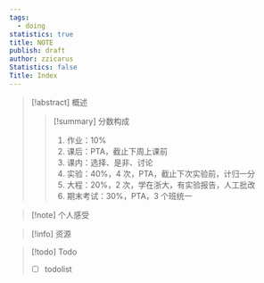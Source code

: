 ```yaml
---
tags:
  - doing
statistics: true
title: NOTE
publish: draft
author: zzicarus
Statistics: false
Title: Index
---
```


>[!abstract] 概述
>
>>[!summary] 分数构成
>>1. 作业：10%
>>	1. 课后：PTA，截⽌下周上课前
>>	2. 课内：选择、是⾮、讨论
>>2. 实验：40%，4 次，PTA，截⽌下次实验前，计归⼀分
>>3. 大程：20%，2 次，学在浙⼤，有实验报告，⼈⼯批改
>>4. 期末考试：30%，PTA，3 个班统⼀

>[!note] 个人感受

>[!info] 资源

>[!todo] Todo
>- [ ] todolist
